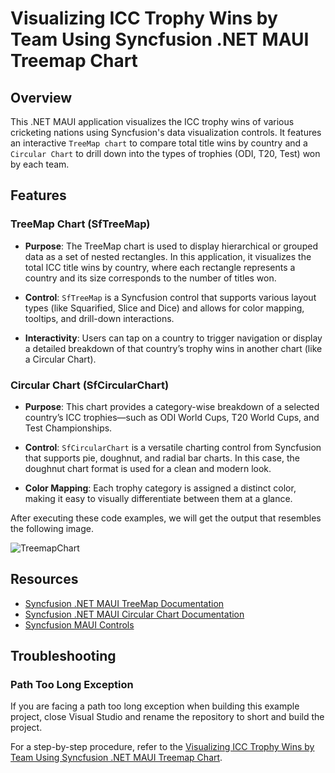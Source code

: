 # Visualizing ICC Trophy Wins by Team Using Syncfusion .NET MAUI Treemap Chart

## Overview

This .NET MAUI application visualizes the ICC trophy wins of various cricketing nations using Syncfusion's data visualization controls. It features an interactive `TreeMap chart` to compare total title wins by country and a `Circular Chart` to drill down into the types of trophies (ODI, T20, Test) won by each team.

## Features

### TreeMap Chart (SfTreeMap)
- **Purpose**: 
The TreeMap chart is used to display hierarchical or grouped data as a set of nested rectangles. In this application, it visualizes the total ICC title wins by country, where each rectangle represents a country and its size corresponds to the number of titles won.

- **Control**:
`SfTreeMap` is a Syncfusion control that supports various layout types (like Squarified, Slice and Dice) and allows for color mapping, tooltips, and drill-down interactions.

- **Interactivity**:
Users can tap on a country to trigger navigation or display a detailed breakdown of that country’s trophy wins in another chart (like a Circular Chart).

### Circular Chart (SfCircularChart)
- **Purpose**:
This chart provides a category-wise breakdown of a selected country’s ICC trophies—such as ODI World Cups, T20 World Cups, and Test Championships.

- **Control**:
`SfCircularChart` is a versatile charting control from Syncfusion that supports pie, doughnut, and radial bar charts. In this case, the doughnut chart format is used for a clean and modern look.

- **Color Mapping**:
Each trophy category is assigned a distinct color, making it easy to visually differentiate between them at a glance.

After executing these code examples, we will get the output that resembles the following image.

![TreemapChart](https://github.com/user-attachments/assets/2a5c1bff-e288-43cf-80a5-066691cb16c3)

## Resources

- [Syncfusion .NET MAUI TreeMap Documentation](https://help.syncfusion.com/maui/treemap/overview)
- [Syncfusion .NET MAUI Circular Chart Documentation](https://help.syncfusion.com/maui/cartesian-charts/overview)
- [Syncfusion MAUI Controls](https://help.syncfusion.com/maui/introduction/overview)

## Troubleshooting

### Path Too Long Exception

If you are facing a path too long exception when building this example project, close Visual Studio and rename the repository to short and build the project.

For a step-by-step procedure, refer to the [Visualizing ICC Trophy Wins by Team Using Syncfusion .NET MAUI Treemap Chart](#).
